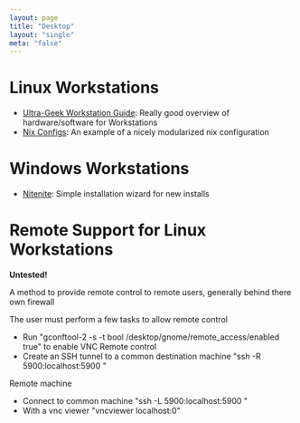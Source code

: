 ```yaml
---
layout: page
title: "Desktop"
layout: "single"
meta: "false"
---
```

# Linux Workstations

* [Ultra-Geek Workstation Guide](https://begriffs.com/posts/2017-05-17-linux-workstation-guide.html): Really good overview of hardware/software for Workstations 
* [Nix Configs](https://github.com/coreyoconnor/nix_configs): An example of a nicely modularized nix configuration

# Windows Workstations

* [Nitenite](https://ninite.com/): Simple installation wizard for new installs

# Remote Support for Linux Workstations

**Untested!**

A method to provide remote control to remote users, generally behind there own firewall

The user must perform a few tasks to allow remote control

  * Run "gconftool-2 -s -t bool /desktop/gnome/remote_access/enabled true" to enable VNC Remote control
  * Create an SSH tunnel to a common destination machine "ssh -R 5900:localhost:5900 <remote machine>"

Remote machine

  * Connect to common machine "ssh -L 5900:localhost:5900 <remote machine>"
  * With a vnc viewer "vncviewer localhost:0"


